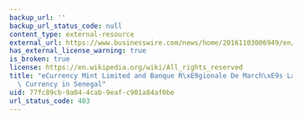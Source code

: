 ```yaml
---
backup_url: ''
backup_url_status_code: null
content_type: external-resource
external_url: https://www.businesswire.com/news/home/20161103006949/en/eCurrency-Mint-Limited-Banque-R%C3%A9gionale-De-March%C3%A9s
has_external_license_warning: true
is_broken: true
license: https://en.wikipedia.org/wiki/All_rights_reserved
title: "eCurrency Mint Limited and Banque R\xE9gionale De March\xE9s Launch New Digital\
  \ Currency in Senegal"
uid: 77fc89cb-9a04-4cab-9eaf-c901a84af0be
url_status_code: 403
---
```

